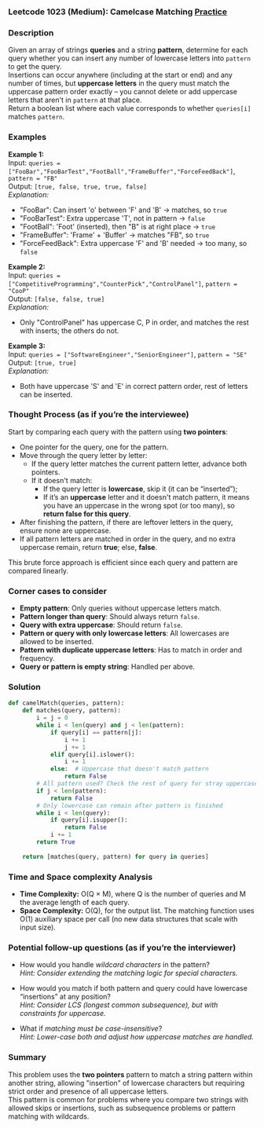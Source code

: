 ### Leetcode 1023 (Medium): Camelcase Matching [Practice](https://leetcode.com/problems/camelcase-matching)

### Description  
Given an array of strings **queries** and a string **pattern**, determine for each query whether you can insert any number of lowercase letters into `pattern` to get the query.  
Insertions can occur anywhere (including at the start or end) and any number of times, but **uppercase letters** in the query must match the uppercase pattern order exactly – you cannot delete or add uppercase letters that aren't in `pattern` at that place.  
Return a boolean list where each value corresponds to whether `queries[i]` matches `pattern`.

### Examples  

**Example 1:**  
Input: `queries = ["FooBar","FooBarTest","FootBall","FrameBuffer","ForceFeedBack"]`, `pattern = "FB"`  
Output: `[true, false, true, true, false]`  
*Explanation:*
- "FooBar":  Can insert 'o' between 'F' and 'B' → matches, so `true`
- "FooBarTest":  Extra uppercase 'T', not in pattern → `false`
- "FootBall":  'Foot' (inserted), then "B" is at right place → `true`
- "FrameBuffer":  'Frame' + 'Buffer' → matches "FB", so `true`
- "ForceFeedBack":  Extra uppercase 'F' and 'B' needed → too many, so `false`

**Example 2:**  
Input: `queries = ["CompetitiveProgramming","CounterPick","ControlPanel"]`, `pattern = "CooP"`  
Output: `[false, false, true]`  
*Explanation:*
- Only "ControlPanel" has uppercase C, P in order, and matches the rest with inserts; the others do not.

**Example 3:**  
Input: `queries = ["SoftwareEngineer","SeniorEngineer"]`, `pattern = "SE"`  
Output: `[true, true]`  
*Explanation:*
- Both have uppercase 'S' and 'E' in correct pattern order, rest of letters can be inserted.

### Thought Process (as if you’re the interviewee)  
Start by comparing each query with the pattern using **two pointers**:
- One pointer for the query, one for the pattern.
- Move through the query letter by letter:
  - If the query letter matches the current pattern letter, advance both pointers.
  - If it doesn't match:
    - If the query letter is **lowercase**, skip it (it can be “inserted”);
    - If it’s an **uppercase** letter and it doesn't match pattern, it means you have an uppercase in the wrong spot (or too many), so **return false for this query**.
- After finishing the pattern, if there are leftover letters in the query, ensure none are uppercase.
- If all pattern letters are matched in order in the query, and no extra uppercase remain, return **true**; else, **false**.

This brute force approach is efficient since each query and pattern are compared linearly.

### Corner cases to consider  
- **Empty pattern**: Only queries without uppercase letters match.
- **Pattern longer than query**: Should always return `false`.
- **Query with extra uppercase**: Should return `false`.
- **Pattern or query with only lowercase letters**: All lowercases are allowed to be inserted.
- **Pattern with duplicate uppercase letters**: Has to match in order and frequency.
- **Query or pattern is empty string**: Handled per above.

### Solution

```python
def camelMatch(queries, pattern):
    def matches(query, pattern):
        i = j = 0
        while i < len(query) and j < len(pattern):
            if query[i] == pattern[j]:
                i += 1
                j += 1
            elif query[i].islower():
                i += 1
            else:  # Uppercase that doesn't match pattern
                return False
        # All pattern used? Check the rest of query for stray uppercase
        if j < len(pattern):
            return False
        # Only lowercase can remain after pattern is finished
        while i < len(query):
            if query[i].isupper():
                return False
            i += 1
        return True
    
    return [matches(query, pattern) for query in queries]
```

### Time and Space complexity Analysis  

- **Time Complexity:** O(Q × M), where Q is the number of queries and M the average length of each query.
- **Space Complexity:** O(Q), for the output list. The matching function uses O(1) auxiliary space per call (no new data structures that scale with input size).

### Potential follow-up questions (as if you’re the interviewer)  

- How would you handle *wildcard characters* in the pattern?  
  *Hint: Consider extending the matching logic for special characters.*

- How would you match if both pattern and query could have lowercase “insertions” at any position?  
  *Hint: Consider LCS (longest common subsequence), but with constraints for uppercase.*

- What if *matching must be case-insensitive*?  
  *Hint: Lower-case both and adjust how uppercase matches are handled.*

### Summary
This problem uses the **two pointers** pattern to match a string pattern within another string, allowing "insertion" of lowercase characters but requiring strict order and presence of all uppercase letters.  
This pattern is common for problems where you compare two strings with allowed skips or insertions, such as subsequence problems or pattern matching with wildcards.